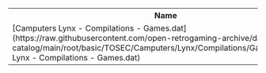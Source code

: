 <table>
<tr><th>Name</th><th>Size</th></tr>
<tr><td>[Camputers Lynx - Compilations - Games.dat](https://raw.githubusercontent.com/open-retrogaming-archive/dat-catalog/main/root/basic/TOSEC/Camputers/Lynx/Compilations/Games/Camputers Lynx - Compilations - Games.dat)</td><td>854</td></tr>
</table>
